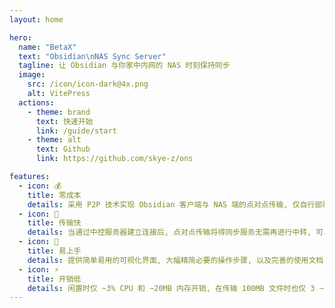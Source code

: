 ```yaml
---
layout: home

hero:
  name: "BetaX"
  text: "Obsidian\nNAS Sync Server"
  tagline: 让 Obsidian 与你家中内网的 NAS 时刻保持同步
  image:
    src: /icon/icon-dark@4x.png
    alt: VitePress
  actions:
    - theme: brand
      text: 快速开始
      link: /guide/start
    - theme: alt
      text: Github
      link: https://github.com/skye-z/ons

features:
  - icon: 💰
    title: 零成本
    details: 采用 P2P 技术实现 Obsidian 客户端与 NAS 端的点对点传输, 仅自行部署云端中控服务器存在成本
  - icon: 🚀
    title: 传输快
    details: 当通过中控服务器建立连接后, 点对点传输将得同步服务无需再进行中转, 可以最大化利用你的带宽
  - icon: 🧠
    title: 易上手
    details: 提供简单易用的可视化界面, 大幅精简必要的操作步骤, 以及完善的使用文档, 都可以帮助你快速上手
  - icon: ⚡️
    title: 开销低
    details: 闲置时仅 ~3% CPU 和 ~20MB 内存开销, 在传输 100MB 文件时也仅 3 ~ 8% CPU 和 ~50MB 的内存开销
---
```


<style>
  :root {
    --vp-button-brand-bg: #08BDC9;
    --vp-button-brand-hover-bg: #25D8E4;

    --vp-home-hero-name-color: transparent;
    --vp-home-hero-name-background: -webkit-linear-gradient(120deg, #bd34fe 30%, #08BDC9 70%);

    --vp-home-hero-image-filter: blur(68px);
    --vp-home-hero-image-background-image: linear-gradient(-45deg, #bd34fe 30%, #08BDC9 70%);
  }

  .VPHome{
    padding-bottom: 30px !important;
  }
</style>
